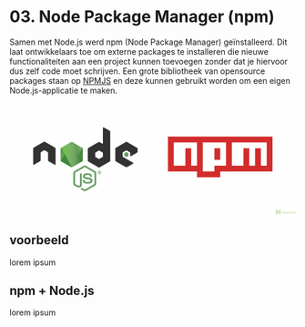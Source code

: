 # 03. Node Package Manager \(npm\)

Samen met Node.js werd npm \(Node Package Manager\) geïnstalleerd. Dit laat ontwikkelaars toe om externe packages te installeren die nieuwe functionaliteiten aan een project kunnen toevoegen zonder dat je hiervoor dus zelf code moet schrijven. Een grote bibliotheek van opensource packages staan op [NPMJS](https://www.npmjs.com/) en deze kunnen gebruikt worden om een eigen Node.js-applicatie te maken.

![](../.gitbook/assets/npm.png)

## voorbeeld

lorem ipsum



## npm + Node.js

lorem ipsum

